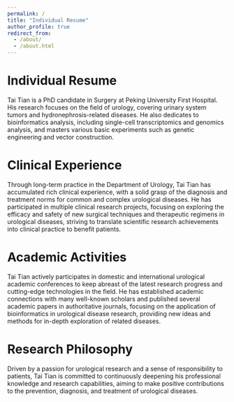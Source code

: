 ```yaml
---
permalink: /
title: "Individual Resume"
author_profile: true
redirect_from: 
  - /about/
  - /about.html
---
```


# Individual Resume

Tai Tian is a PhD candidate in Surgery at Peking University First Hospital. His research focuses on the field of urology, covering urinary system tumors and hydronephrosis-related diseases. He also dedicates to bioinformatics analysis, including single-cell transcriptomics and genomics analysis, and masters various basic experiments such as genetic engineering and vector construction.

# Clinical Experience

Through long-term practice in the Department of Urology, Tai Tian has accumulated rich clinical experience, with a solid grasp of the diagnosis and treatment norms for common and complex urological diseases. He has participated in multiple clinical research projects, focusing on exploring the efficacy and safety of new surgical techniques and therapeutic regimens in urological diseases, striving to translate scientific research achievements into clinical practice to benefit patients.

# Academic Activities

Tai Tian actively participates in domestic and international urological academic conferences to keep abreast of the latest research progress and cutting-edge technologies in the field. He has established academic connections with many well-known scholars and published several academic papers in authoritative journals, focusing on the application of bioinformatics in urological disease research, providing new ideas and methods for in-depth exploration of related diseases.

# Research Philosophy

Driven by a passion for urological research and a sense of responsibility to patients, Tai Tian is committed to continuously deepening his professional knowledge and research capabilities, aiming to make positive contributions to the prevention, diagnosis, and treatment of urological diseases.
